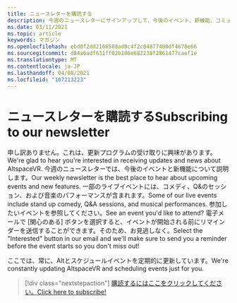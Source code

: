 ```yaml
---
title: ニュースレターを購読する
description: 今週のニュースレターにサインアップして、今後のイベント、新機能、コミュニティ情報を最新の状態にしてください。
ms.date: 03/11/2021
ms.topic: article
keywords: マガジン
ms.openlocfilehash: ebd0f2dd2166588ad0c4f2c04877400df4678e66
ms.sourcegitcommit: d84a6adf631ff02b106e682238f2861477caef1e
ms.translationtype: MT
ms.contentlocale: ja-JP
ms.lasthandoff: 04/08/2021
ms.locfileid: "107213223"
---
```

# <a name="subscribing-to-our-newsletter"></a><span data-ttu-id="b1db3-104">ニュースレターを購読する</span><span class="sxs-lookup"><span data-stu-id="b1db3-104">Subscribing to our newsletter</span></span>

<span data-ttu-id="b1db3-105">申し訳ありません。これは、更新プログラムの受け取りに興味があります。</span><span class="sxs-lookup"><span data-stu-id="b1db3-105">We're glad to hear you're interested in receiving updates and news about AltspaceVR.</span></span> <span data-ttu-id="b1db3-106">今週のニュースレターでは、今後のイベントと新機能について説明します。</span><span class="sxs-lookup"><span data-stu-id="b1db3-106">Our weekly newsletter is the best place to hear about upcoming events and new features.</span></span> <span data-ttu-id="b1db3-107">一部のライブイベントには、コメディ、Q&のセッション、および音楽のパフォーマンスが含まれます。</span><span class="sxs-lookup"><span data-stu-id="b1db3-107">Some of our live events include stand up comedy, Q&A sessions, and musical performances.</span></span> <span data-ttu-id="b1db3-108">参加したいイベントを参照してください。</span><span class="sxs-lookup"><span data-stu-id="b1db3-108">See an event you'd like to attend?</span></span> <span data-ttu-id="b1db3-109">電子メールで [関心のある] ボタンを選択すると、イベントが開始される前にリマインダーを送信することができます。そのため、お見逃しなく。</span><span class="sxs-lookup"><span data-stu-id="b1db3-109">Select the "Interested" button in our email and we'll make sure to send you a reminder before the event starts so you don't miss out!</span></span>

<span data-ttu-id="b1db3-110">ここでは、常に、Altとスケジュールイベントを定期的に更新しています。</span><span class="sxs-lookup"><span data-stu-id="b1db3-110">We're constantly updating AltspaceVR and scheduling events just for you.</span></span> 

> [!div class="nextstepaction"] 
> [<span data-ttu-id="b1db3-111">購読するにはここをクリックしてください。</span><span class="sxs-lookup"><span data-stu-id="b1db3-111">Click here to subscribe!</span></span>](http://altvr.us7.list-manage.com/subscribe?u=ca3b0ab1f83e7c2123f094df6&id=519b6a1ca4)